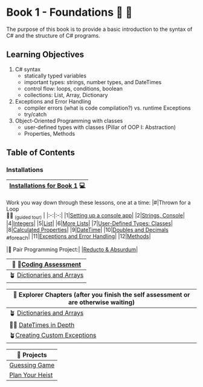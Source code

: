 # Book 1 - Foundations :nut_and_bolt: :wrench:

The purpose of this book is to provide a basic introduction to the syntax of C# and the structure of C# programs.

## Learning Objectives

1. C# syntax
    <ul>
        <li>statically typed variables</li>
        <li>important types: strings, number types, and DateTimes</li>
        <li>control flow: loops, conditions, boolean</li>
        <li>collections: List, Array, Dictionary</li>
    </ul>
1. Exceptions and Error Handling
    <ul>
        <li>compiler errors (what is code compilation?) vs. runtime Exceptions</li>
        <li>try/catch</li>
    </ul>
1. Object-Oriented Programming with classes
    <ul>
        <li>user-defined types with classes (Pillar of OOP I: Abstraction)</li>
        <li>Properties, Methods</li>
    </ul>

## Table of Contents

<!-- prettier-ignore-start -->


### Installations
|[Installations for Book 1](./chapters/book-1-installations.md) :computer:|
|--|

Work you way down through these lessons, one at a time:
|#|Thrown for a Loop <br>:football::curly_loop: <sub>(guided tour)</sub> |
|:-:|:-:|
|1|[Setting up a console app](./chapters/setting-up-console-app.md)|
|2|[Strings, Console](./chapters/interacting-with-console.md)|
|4|[Integers](./chapters/working-with-integers.md)|
|5|[List](./chapters/thrown-for-a-loop-lists.md)|
|6|[More Lists](./chapters/thrown-for-a-loop-linq.md)|
|7|[User-Defined Types: Classes](./chapters/classes-intro.md)|
|8|[Calculated Properties](./chapters/classes-calculated.md)|
|9|[DateTime](./chapters/foundations-datetime.md)|
|10|[Doubles and Decimals](./chapters/doubles-and-decimals.md)<br><sub style="font-size: 0.85rem;">#foreach</sub>|
|11|[Exceptions and Error Handling](./chapters/handling-exceptions.md)|
|12|[Methods](./chapters/foundations-methods.md)|


|:page_with_curl: Pair Programming Project:|
|[Reducto & Absurdum](./chapters/reducto.md)|

|:trumpet: :page_with_curl:[Coding Assessment](./chapters/coding-self-assessment.md)|
|--|
|:potted_plant: [Dictionaries and Arrays](./chapters/book-1-extravert-collections-exploorer.md)|

|:compass: Explorer Chapters (after you finish the self assessment or are otherwise waiting)|
|--|
|:potted_plant: [Dictionaries and Arrays](./chapters/book-1-extravert-collections-explorer.md)|
|:football::curly_loop: [DateTimes in Depth](./chapters/book-1-datetimes-explorer.md)|
|:potted_plant:[Creating Custom Exceptions](./chapters/book-1-custom-exceptions-explorer.md)|


|:test_tube: Projects|
|--|
|[Guessing Game](https://github.com/nashville-software-school/bangazon-inc/blob/main/book-1-orientation/chapters/GUESSING_GAME_EXERCISE.md)|
|[Plan Your Heist](https://github.com/nashville-software-school/bangazon-inc/blob/server-side-curriculum/book-1-orientation/chapters/PLAN_YOUR_HEIST.md)|
<!-- prettier-ignore-end -->
